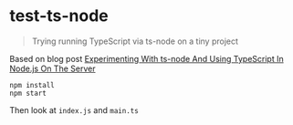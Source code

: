 # test-ts-node

> Trying running TypeScript via ts-node on a tiny project

Based on blog post
[Experimenting With ts-node And Using TypeScript In Node.js On The Server][blog]

```
npm install
npm start
```

Then look at `index.js` and `main.ts`

[blog]: https://www.bennadel.com/blog/3268-experimenting-with-ts-node-and-using-typescript-in-node-js-on-the-server.htm
